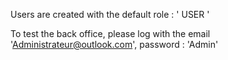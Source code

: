 Users are created with the default role : ' USER '

To test the back office, please log with the email 'Administrateur@outlook.com', password : 'Admin'